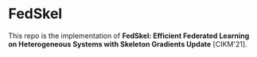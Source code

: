 # FedSkel

This repo is the implementation of **FedSkel: Efficient Federated Learning on Heterogeneous Systems with Skeleton Gradients Update** [CIKM'21].
